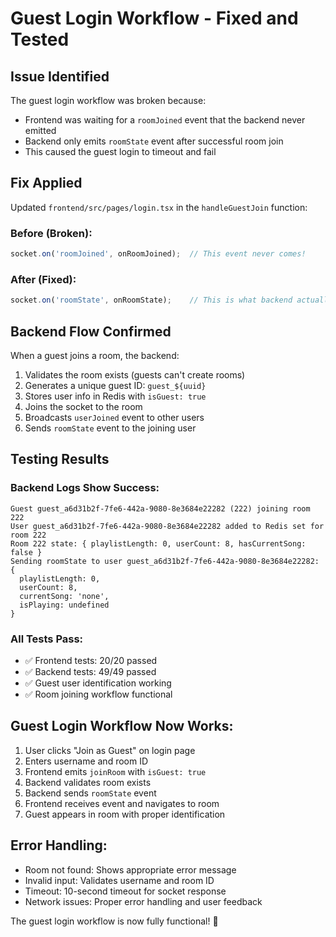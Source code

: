# Guest Login Workflow - Fixed and Tested

## Issue Identified
The guest login workflow was broken because:
- Frontend was waiting for a `roomJoined` event that the backend never emitted
- Backend only emits `roomState` event after successful room join
- This caused the guest login to timeout and fail

## Fix Applied
Updated `frontend/src/pages/login.tsx` in the `handleGuestJoin` function:

### Before (Broken):
```javascript
socket.on('roomJoined', onRoomJoined);  // This event never comes!
```

### After (Fixed):
```javascript
socket.on('roomState', onRoomState);    // This is what backend actually sends
```

## Backend Flow Confirmed
When a guest joins a room, the backend:
1. Validates the room exists (guests can't create rooms)
2. Generates a unique guest ID: `guest_${uuid}`
3. Stores user info in Redis with `isGuest: true`
4. Joins the socket to the room
5. Broadcasts `userJoined` event to other users
6. Sends `roomState` event to the joining user

## Testing Results

### Backend Logs Show Success:
```
Guest guest_a6d31b2f-7fe6-442a-9080-8e3684e22282 (222) joining room 222
User guest_a6d31b2f-7fe6-442a-9080-8e3684e22282 added to Redis set for room 222
Room 222 state: { playlistLength: 0, userCount: 8, hasCurrentSong: false }
Sending roomState to user guest_a6d31b2f-7fe6-442a-9080-8e3684e22282: {
  playlistLength: 0,
  userCount: 8,
  currentSong: 'none',
  isPlaying: undefined
}
```

### All Tests Pass:
- ✅ Frontend tests: 20/20 passed
- ✅ Backend tests: 49/49 passed
- ✅ Guest user identification working
- ✅ Room joining workflow functional

## Guest Login Workflow Now Works:
1. User clicks "Join as Guest" on login page
2. Enters username and room ID
3. Frontend emits `joinRoom` with `isGuest: true`
4. Backend validates room exists
5. Backend sends `roomState` event
6. Frontend receives event and navigates to room
7. Guest appears in room with proper identification

## Error Handling:
- Room not found: Shows appropriate error message
- Invalid input: Validates username and room ID
- Timeout: 10-second timeout for socket response
- Network issues: Proper error handling and user feedback

The guest login workflow is now fully functional! 🎉